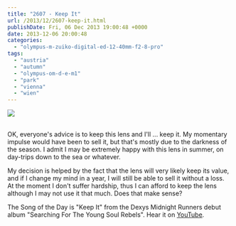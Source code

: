 ```yaml
---
title: "2607 - Keep It"
url: /2013/12/2607-keep-it.html
publishDate: Fri, 06 Dec 2013 19:00:48 +0000
date: 2013-12-06 20:00:48
categories: 
  - "olympus-m-zuiko-digital-ed-12-40mm-f2-8-pro"
tags: 
  - "austria"
  - "autumn"
  - "olympus-om-d-e-m1"
  - "park"
  - "vienna"
  - "wien"
---
```

<div class="container">
<div class="center"><a target="_blank" href="https://d25zfm9zpd7gm5.cloudfront.net/1200x1200/2013/20131201_105318_lr.jpg"><img src="https://d25zfm9zpd7gm5.cloudfront.net/0600x0600/2013/20131201_105318_lr.jpg" /></a></div>
</div>
<br />

OK, everyone's advice is to keep this lens and I'll ... keep it. My momentary impulse would have been to sell it, but that's mostly due to the darkness of the season. I admit I may be extremely happy with this lens in summer, on day-trips down to the sea or whatever. 

 My decision is helped by the fact that the lens will very likely keep its value, and if I change my mind in a year, I will still be able to sell it without a loss. At the moment I don't suffer hardship, thus I can afford to keep the lens although I may not use it that much. Does that make sense?

The Song of the Day is "Keep It" from the Dexys Midnight Runners debut album "Searching For The Young Soul Rebels". Hear it on <a href="http://www.youtube.com/watch?v=OyUaLlCQIlA" target="_blank">YouTube</a>.
